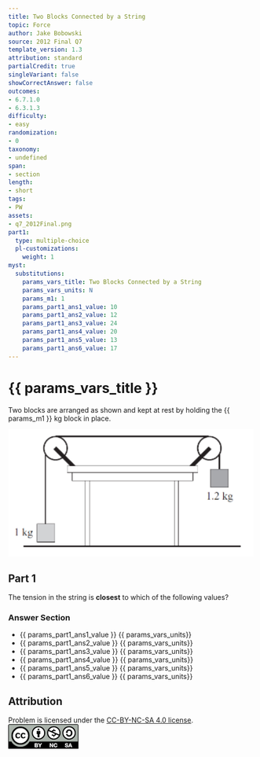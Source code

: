 ```yaml
---
title: Two Blocks Connected by a String
topic: Force
author: Jake Bobowski
source: 2012 Final Q7
template_version: 1.3
attribution: standard
partialCredit: true
singleVariant: false
showCorrectAnswer: false
outcomes:
- 6.7.1.0
- 6.3.1.3
difficulty:
- easy
randomization:
- 0
taxonomy:
- undefined
span:
- section
length:
- short
tags:
- PW
assets:
- q7_2012Final.png
part1:
  type: multiple-choice
  pl-customizations:
    weight: 1
myst:
  substitutions:
    params_vars_title: Two Blocks Connected by a String
    params_vars_units: N
    params_m1: 1
    params_part1_ans1_value: 10
    params_part1_ans2_value: 12
    params_part1_ans3_value: 24
    params_part1_ans4_value: 20
    params_part1_ans5_value: 13
    params_part1_ans6_value: 17
---
```

# {{ params_vars_title }}
Two blocks are arranged as shown and kept at rest by holding the {{ params_m1 }} kg block in place.

<img src="q7_2012Final.png" alt="Two blocks connected by a spring. The 1 kg block is held in place while the 1.2 kg block hangs over a pulley." width=500>

## Part 1

The tension in the string is **closest** to which of the following values?

### Answer Section

- {{ params_part1_ans1_value }} {{ params_vars_units}}
- {{ params_part1_ans2_value }} {{ params_vars_units}}
- {{ params_part1_ans3_value }} {{ params_vars_units}}
- {{ params_part1_ans4_value }} {{ params_vars_units}}
- {{ params_part1_ans5_value }} {{ params_vars_units}}
- {{ params_part1_ans6_value }} {{ params_vars_units}}

## Attribution

Problem is licensed under the [CC-BY-NC-SA 4.0 license](https://creativecommons.org/licenses/by-nc-sa/4.0/).<br> ![The Creative Commons 4.0 license requiring attribution-BY, non-commercial-NC, and share-alike-SA license.](https://raw.githubusercontent.com/firasm/bits/master/by-nc-sa.png)